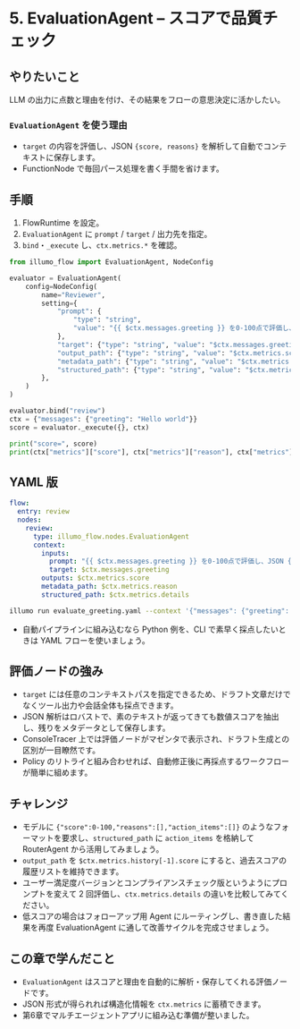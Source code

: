 # 5. EvaluationAgent – スコアで品質チェック

## やりたいこと
LLM の出力に点数と理由を付け、その結果をフローの意思決定に活かしたい。

### `EvaluationAgent` を使う理由
- `target` の内容を評価し、JSON `{score, reasons}` を解析して自動でコンテキストに保存します。
- FunctionNode で毎回パース処理を書く手間を省けます。

## 手順
1. FlowRuntime を設定。
2. `EvaluationAgent` に `prompt` / `target` / 出力先を指定。
3. `bind`・`_execute` し、`ctx.metrics.*` を確認。

```python
from illumo_flow import EvaluationAgent, NodeConfig

evaluator = EvaluationAgent(
    config=NodeConfig(
        name="Reviewer",
        setting={
            "prompt": {
                "type": "string",
                "value": "{{ $ctx.messages.greeting }} を0-100点で評価し、JSON {'score':...,'reasons':...} を返してください",
            },
            "target": {"type": "string", "value": "$ctx.messages.greeting"},
            "output_path": {"type": "string", "value": "$ctx.metrics.score"},
            "metadata_path": {"type": "string", "value": "$ctx.metrics.reason"},
            "structured_path": {"type": "string", "value": "$ctx.metrics.details"},
        },
    )
)

evaluator.bind("review")
ctx = {"messages": {"greeting": "Hello world"}}
score = evaluator._execute({}, ctx)

print("score=", score)
print(ctx["metrics"]["score"], ctx["metrics"]["reason"], ctx["metrics"]["details"])
```

## YAML 版
```yaml
flow:
  entry: review
  nodes:
    review:
      type: illumo_flow.nodes.EvaluationAgent
      context:
        inputs:
          prompt: "{{ $ctx.messages.greeting }} を0-100点で評価し、JSON {'score':...,'reasons':...} を返してください"
          target: $ctx.messages.greeting
        outputs: $ctx.metrics.score
        metadata_path: $ctx.metrics.reason
        structured_path: $ctx.metrics.details
```
```bash
illumo run evaluate_greeting.yaml --context '{"messages": {"greeting": "Hello world"}}'
```
- 自動パイプラインに組み込むなら Python 例を、CLI で素早く採点したいときは YAML フローを使いましょう。

## 評価ノードの強み
- `target` には任意のコンテキストパスを指定できるため、ドラフト文章だけでなくツール出力や会話全体も採点できます。
- JSON 解析はロバストで、素のテキストが返ってきても数値スコアを抽出し、残りをメタデータとして保存します。
- ConsoleTracer 上では評価ノードがマゼンタで表示され、ドラフト生成との区別が一目瞭然です。
- Policy のリトライと組み合わせれば、自動修正後に再採点するワークフローが簡単に組めます。

## チャレンジ
- モデルに `{"score":0-100,"reasons":[],"action_items":[]}` のようなフォーマットを要求し、`structured_path` に `action_items` を格納して RouterAgent から活用してみましょう。
- `output_path` を `$ctx.metrics.history[-1].score` にすると、過去スコアの履歴リストを維持できます。
- ユーザー満足度バージョンとコンプライアンスチェック版というようにプロンプトを変えて 2 回評価し、`ctx.metrics.details` の違いを比較してみてください。
- 低スコアの場合はフォローアップ用 Agent にルーティングし、書き直した結果を再度 EvaluationAgent に通して改善サイクルを完成させましょう。

## この章で学んだこと
- `EvaluationAgent` はスコアと理由を自動的に解析・保存してくれる評価ノードです。
- JSON 形式が得られれば構造化情報を `ctx.metrics` に蓄積できます。
- 第6章でマルチエージェントアプリに組み込む準備が整いました。
